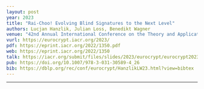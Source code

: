 ```yaml
---
layout: post
year: 2023
title: "Rai-Choo! Evolving Blind Signatures to the Next Level"
authors: Lucjan Hanzlik, Julian Loss, Benedikt Wagner
venue: "42nd Annual International Conference on the Theory and Applications of Cryptographic Techniques - EUROCRYPT 2023"
vurl: https://eurocrypt.iacr.org/2023/
pdf: https://eprint.iacr.org/2022/1350.pdf
web: https://eprint.iacr.org/2022/1350
talk: https://iacr.org/submit/files/slides/2023/eurocrypt/eurocrypt2023/125/slides.pdf
pub: https://doi.org/10.1007/978-3-031-30589-4_26
bib: https://dblp.org/rec/conf/eurocrypt/HanzlikLW23.html?view=bibtex
---
```



---


